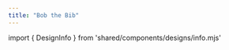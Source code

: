 ```yaml
---
title: "Bob the Bib"
---
```


import { DesignInfo } from 'shared/components/designs/info.mjs'

<DesignInfo design='bob' docs />

